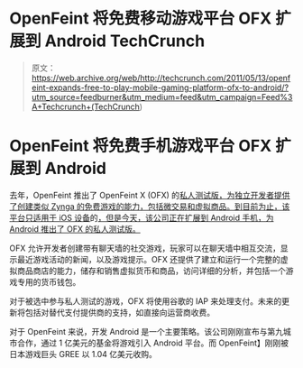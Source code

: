 # OpenFeint 将免费移动游戏平台 OFX 扩展到 Android TechCrunch

> 原文：<https://web.archive.org/web/http://techcrunch.com/2011/05/13/openfeint-expands-free-to-play-mobile-gaming-platform-ofx-to-android/?utm_source=feedburner&utm_medium=feed&utm_campaign=Feed%3A+Techcrunch+(TechCrunch>)

# OpenFeint 将免费手机游戏平台 OFX 扩展到 Android

去年，OpenFeint 推出了 OpenFeint X (OFX) 的[私人测试版，为独立开发者提供了创建类似 Zynga 的免费游戏的能力，包括微交易和虚拟商品。到目前为止，该平台只适用于 iOS 设备](https://web.archive.org/web/20230203022538/https://techcrunch.com/2010/02/17/openfeint-x-debuts-to-help-developers-create-the-next-farmville-for-the-iphone/)的[，但是今天，该公司正在扩展到 Android 手机，为 Android 推出了 OFX 的私人测试版。](https://web.archive.org/web/20230203022538/https://tctechcrunch.wordpress.com/wp-admin/post.php?post=278569&action=edit)

OFX 允许开发者创建带有聊天墙的社交游戏，玩家可以在聊天墙中相互交流，显示最近游戏活动的新闻，以及游戏提示。OFX 还提供了建立和运行一个完整的虚拟商品商店的能力，储存和销售虚拟货币和商品，访问详细的分析，并包括一个游戏专用的货币钱包。

对于被选中参与私人测试的游戏，OFX 将使用谷歌的 IAP 来处理支付。未来的更新将包括对替代支付提供商的支持，如直接向运营商收费。

对于 OpenFeint 来说，开发 Android 是一个主要策略。该公司刚刚宣布与第九城市合作，通过 1 亿美元的基金将游戏引入 Android 平台。而 OpenFeint】刚刚被日本游戏巨头 GREE 以 1.04 亿美元收购。